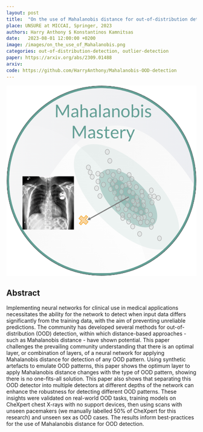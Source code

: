 ```yaml
---
layout: post
title:  "On the use of Mahalanobis distance for out-of-distribution detection with neural networks for medical imaging"
place: UNSURE at MICCAI, Springer, 2023
authors: Harry Anthony $ Konstantinos Kamnitsas
date:   2023-08-01 12:00:00 +0200
image: /images/on_the_use_of_Mahalanobis.png
categories: out-of-distribution-detection, outlier-detection
paper: https://arxiv.org/abs/2309.01488
arxiv:
code: https://github.com/HarryAnthony/Mahalanobis-OOD-detection
---
```


![](/images/on_the_use_of_Mahalanobis.png)


## Abstract

Implementing neural networks for clinical use in medical applications necessitates the ability for the network to detect when input data differs significantly from the training data, with the aim of preventing unreliable predictions. The community has developed several methods for out-of-distribution (OOD) detection, within which distance-based approaches - such as Mahalanobis distance - have shown potential. This paper challenges the prevailing community understanding that there is an optimal layer, or combination of layers, of a neural network for applying Mahalanobis distance for detection of any OOD pattern. Using synthetic artefacts to emulate OOD patterns, this paper shows the optimum layer to apply Mahalanobis distance changes with the type of OOD pattern, showing there is no one-fits-all solution. This paper also shows that separating this OOD detector into multiple detectors at different depths of the network can enhance the robustness for detecting different OOD patterns. These insights were validated on real-world OOD tasks, training models on CheXpert chest X-rays with no support devices, then using scans with unseen pacemakers (we manually labelled 50% of CheXpert for this research) and unseen sex as OOD cases. The results inform best-practices for the use of Mahalanobis distance for OOD detection.